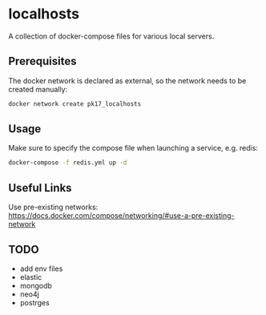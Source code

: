 # localhosts
A collection of docker-compose files for various local servers.

## Prerequisites

The docker network is declared as external, so the network needs to be created manually:

```sh
docker network create pk17_localhosts
```

## Usage

Make sure to specify the compose file when launching a service, e.g. redis:

```sh
docker-compose -f redis.yml up -d
```

## Useful Links

Use pre-existing networks: https://docs.docker.com/compose/networking/#use-a-pre-existing-network

## TODO
- add env files
- elastic
- mongodb
- neo4j
- postrges
